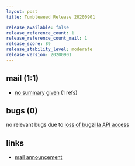 ```yaml
---
layout: post
title: Tumbleweed Release 20200901

release_available: false
release_reference_count: 1
release_reference_count_mail: 1
release_score: 89
release_stability_level: moderate
release_version: 20200901
---
```


## mail (1:1)

- [no summary given](https://github.com/boombatower/tumbleweed-review/issues/10) (1 refs)

## bugs (0)

<!--more-->

no relevant bugs due to [loss of bugzilla API access](https://bugzilla.opensuse.org/show_bug.cgi?id=1157722)



## links

- [mail announcement](https://github.com/boombatower/tumbleweed-review/issues/10)
